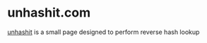 # unhashit.com

[unhashit](http://www.unhashit.com) is a small page designed to perform reverse hash lookup

